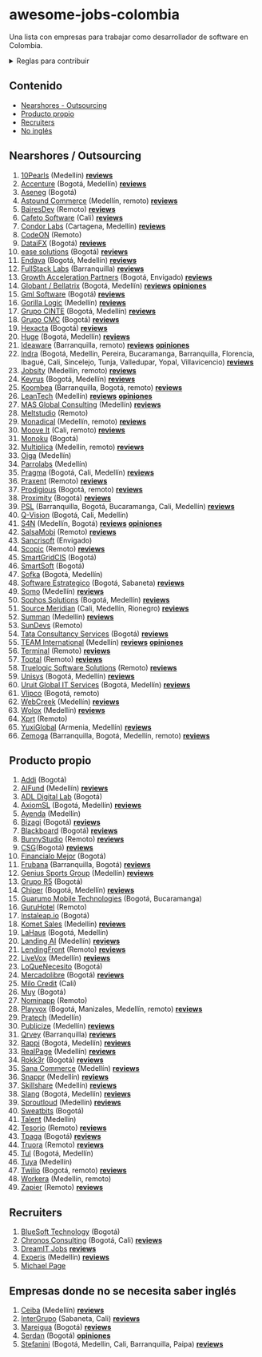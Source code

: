 # awesome-jobs-colombia

Una lista con empresas para trabajar como desarrollador de software en Colombia.

<details>
  <summary>Reglas para contribuir</summary>
  
  ## Reglas 
  1. Si la empresa desarrolla principalmente para otras compañías, se debe colocar en categoría "Nearshore" (nearshore para esta lista se puede tomar como sinónimo de "outsourcing" o "agencia")
  2. Sólo agregar empresas con página de Careers o en su defecto con vacantes posteadas regularmente por LinkedIn. Esto se hace con el fin de mantener en este listado empresas que esten contratando regularmente, así se mantendrá vigente por más tiempo y es más útil para los devs que la visiten.
 3. Los PRs se pueden realizar por medio de "patches" o creando nuevas ramas y haciendo merge request.
 4. Si se tienen dudas respecto a algo por agregar/modificar se puede crear un issue. O hacer directamente el cambio + PR; dentro del PR se discutirá la duda. 
     
</details>

## Contenido

- [Nearshores - Outsourcing](#nearshores)
- [Producto propio](#producto-propio)
- [Recruiters](#recruiters)
- [No inglés](#empresas-donde-no-se-necesita-saber-inglés)

## Nearshores / Outsourcing

1. [10Pearls](https://10pearls.com/join-our-team/) (Medellín)
   [**reviews**](https://www.glassdoor.com/Reviews/10pearls-Reviews-E750856.htm)
1. [Accenture](https://www.accenture.com/co-es/careers/jobsearch?jk=&sb=1)
   (Bogotá, Medellín)
   [**reviews**](https://www.glassdoor.com/Reviews/Accenture-Reviews-E4138.htm)
1. [Aseneg](https://www.aseneg.com/ofertas-laborales/) (Bogotá)
1. [Astound Commerce](https://careers.astoundcommerce.com/vacancies/) (Medellín,
   remoto)
   [**reviews**](https://www.glassdoor.com/Reviews/Astound-Commerce-Reviews-E984959.htm)
1. [BairesDev](https://www.bairesdev.com/careers/) (Remoto)
   [**reviews**](https://www.glassdoor.com/Reviews/BairesDev-Reviews-E864485.htm)
1. [Cafeto Software](https://www.linkedin.com/company/cafeto-software/jobs/)
   (Cali)
   [**reviews**](https://www.glassdoor.com/Reviews/Cafeto-Software-SAS-Reviews-E827769.htm)
1. [Condor Labs](https://condorlabs.io/hiring) (Cartagena, Medellín)
   [**reviews**](https://www.glassdoor.com/Reviews/Condor-Labs-Reviews-E3066358.htm)
1. [CodeON](https://codeon.rocks/careers) (Remoto)
1. [DataiFX](https://www.linkedin.com/company/dataifx/jobs/) (Bogotá)
   [**reviews**](https://www.glassdoor.com/Reviews/DataiFX-Reviews-E2900875.htm)
1. [ease solutions](https://www.easesolutions.com/career/) (Bogotá)
   [**reviews**](https://www.glassdoor.com/Overview/Working-at-ease-solutions-Consulting-EI_IE2894352.11,36.htm)
1. [Endava](https://endava.taleo.net/careersection/2/jobsearch.ftl?location1=236105011023&jobfield1=-1)
   (Bogotá, Medellín)
   [**reviews**](https://www.glassdoor.com/Reviews/Endava-Reviews-E233751.htm)
1. [FullStack Labs](https://apply.workable.com/fullstack-labs/) (Barranquilla)
   [**reviews**](https://www.glassdoor.com/Reviews/Fullstack-Labs-Reviews-E1296491.htm)
1. [Growth Acceleration Partners](https://www.growthaccelerationpartners.com/careers/job-listings/)
   (Bogotá, Envigado)
   [**reviews**](https://www.glassdoor.com/Reviews/Growth-Acceleration-Partners-Reviews-E1197144.htm)
1. [Globant / Bellatrix](https://www.globant.com/careers) (Bogotá, Medellín)
   [**reviews**](https://www.glassdoor.com/Reviews/Globant-Reviews-E150678.htm) [**opiniones**](https://github.com/suarezafelipe/awesome-jobs-colombia/wiki/Globant)
1. [Gml Software](https://www.gmlsoftware.com/trabaje-nostros/) (Bogotá) [**reviews**](https://www.glassdoor.com/Reviews/GML-Software-Reviews-E2906216.htm)
1. [Gorilla Logic](https://gorillalogic.secure.force.com/Careers) (Medellín) [**reviews**](https://www.glassdoor.com/Reviews/Gorilla-Logic-Reviews-E484381.htm)
1. [Grupo CINTE](https://grupocinte.com/vacantes/) (Bogotá, Medellín) [**reviews**](https://www.glassdoor.com/Reviews/CINTE-Group-Reviews-E811244.htm)
1. [Grupo CMC](https://www.grupocmc.co/trabaja-con-nosotros/) (Bogotá) [**reviews**](https://www.glassdoor.com/Reviews/Grupo-CMC-Reviews-E822259.htm)
1. [Hexacta](https://careers.hexacta.com/busquedas/) (Bogotá) [**reviews**](https://www.glassdoor.com/Reviews/Hexacta-Reviews-E329105.htm)
1. [Huge](https://www.hugeinc.com/careers/jobs) (Bogotá, Medellín) [**reviews**](https://www.glassdoor.com/Reviews/Huge-Reviews-E139928.htm)
1. [Ideaware](https://ideaware.co/careers/) (Barranquilla, remoto) [**reviews**](https://www.glassdoor.com/Reviews/Ideaware-Reviews-E2356847.htm)
   [**opiniones**](https://github.com/suarezafelipe/awesome-jobs-colombia/wiki/Ideaware)
1. [Indra](https://www.indracompany.com/es/trabajar-indra-2) (Bogotá, Medellín,
   Pereira, Bucaramanga, Barranquilla, Florencia, Ibagué, Cali, Sincelejo,
   Tunja, Valledupar, Yopal, Villavicencio) [**reviews**](https://www.glassdoor.com/Reviews/Indra-Reviews-E9757.htm)
1. [Jobsity](https://www.jobsity.com/careers) (Medellín, remoto) [**reviews**](https://www.glassdoor.com/Reviews/Jobsity-Reviews-E806603.htm)
1. [Keyrus](https://www.keyrus.com/en/job-offers-and-internships/) (Bogotá,
   Medellín) [**reviews**](https://www.glassdoor.com/Reviews/Keyrus-Reviews-E158808.htm)
1. [Koombea](https://www.koombea.com/careers/#positions-list)
   (Barranquilla, Bogotá, remoto) [**reviews**](https://www.glassdoor.com/Reviews/Koombea-Reviews-E405426.htm)
1. [LeanTech](https://lssdevelopment.typeform.com/to/Gea9dt) (Medellín)
   [**reviews**](https://www.glassdoor.com/Reviews/Lean-Tech-IO-Reviews-E3683449.htm) [**opiniones**](https://github.com/suarezafelipe/awesome-jobs-colombia/wiki/Lean-Teach)
1. [MAS Global Consulting](https://masglobalconsulting.applytojob.com/) (Medellín) [**reviews**](https://www.glassdoor.com/Reviews/MAS-Global-Consulting-Reviews-E1346822.htm)
1. [Meltstudio](https://www.meltstudio.co/jobs) (Remoto)
1. [Monadical](https://nick764452.typeform.com/to/foY2K2) (Medellín, remoto) [**reviews**](https://www.glassdoor.com/Reviews/Monadical-Reviews-E2259350.htm)
1. [Moove It](https://moove-it.com/careers) (Cali, remoto) [**reviews**](https://www.glassdoor.com/Reviews/Moove-it-Reviews-E1372903.htm)
1. [Monoku](https://monoku.recruiterbox.com/) (Bogotá)
1. [Multiplica](https://www.multiplica.com/trabaja-con-nosotros/)
   (Medellín, remoto) [**reviews**](https://www.glassdoor.com/Reviews/Multiplica-Reviews-E656036.htm)
1. [Oiga](https://oiga.com/careers) (Medellín)
1. [Parrolabs](https://www.parrolabs.com/careers/) (Medellín)
1. [Pragma](https://www.pragma.com.co/trabaja-con-nosotros) (Bogotá, Cali,
   Medellín) [**reviews**](https://www.glassdoor.com/Reviews/Pragma-Reviews-E1361003.htm)
1. [Praxent](https://praxent.com/careers) (Remoto) [**reviews**](https://www.glassdoor.com/Reviews/Praxent-Reviews-E909308.htm)
1. [Prodigious](https://by.prodigious.com/careers/open-positions) (Bogotá, remoto) [**reviews**](https://www.glassdoor.com/Reviews/Prodigious-Reviews-E947431.htm)
1. [Proximity](https://www.proximity.com.co/equipo-unete) (Bogotá) [**reviews**](https://www.glassdoor.com/Reviews/Proximity-Reviews-E27435.htm)
1. [PSL](https://www.pslcorp.com/careers/) (Barranquilla, Bogotá, Bucaramanga,
   Cali, Medellín) [**reviews**](https://www.glassdoor.com/Reviews/PSL-Colombia-Reviews-E767260.htm)
1. [Q-Vision](https://qvisiontechnologies.com/unete/) (Bogotá, Cali, Medellín)
1. [S4N](https://jobs.lever.co/s4n) (Medellín, Bogotá) [**reviews**](https://www.glassdoor.com/Reviews/S4N-Reviews-E712963.htm) [**opiniones**](https://github.com/suarezafelipe/awesome-jobs-colombia/wiki/S4N)
1. [SalsaMobi](https://salsamobi.com/careers/) (Remoto) [**reviews**](https://www.glassdoor.com/Reviews/SalsaMobi-Reviews-E1044322.htm)
1. [Sancrisoft](https://www.sancrisoft.com/careers) (Envigado)
1. [Scopic](https://scopicsoftware.com/careers/) (Remoto) [**reviews**](https://www.glassdoor.com/Reviews/Scopic-Software-Reviews-E1040470.htm)
1. [SmartGridCIS](http://smartgridcis.com/about/careers/) (Bogotá)
1. [SmartSoft](https://www.linkedin.com/company/smartsoft-colombia/jobs/)
   (Bogotá)
1. [Sofka](https://www.sofka.com.co/es/careers/) (Bogotá,
   Medellín)
1. [Software Estrategico](https://softwareestrategico.com/sefeliz/#trabaja_con_nosotros)
   (Bogotá, Sabaneta) [**reviews**](https://www.glassdoor.com/Reviews/Software-Estrat%C3%A9gico-Reviews-E2319248.htm)
1. [Somo](https://www.somoglobal.com/jobs/open) (Medellín) [**reviews**](https://www.glassdoor.com/Reviews/Somo-Reviews-E576623.htm)
1. [Sophos Solutions](https://sophossolutions.com/trabaja-con-nosotros/)
   (Bogotá, Medellín) [**reviews**](https://www.glassdoor.com/Reviews/Sophos-Solutions-Reviews-E3704365.htm)
1. [Source Meridian](https://www.sourcemeridian.com/work-with-us-2/) (Cali, Medellín,
   Rionegro) [**reviews**](https://www.glassdoor.com/Reviews/Source-Meridian-Reviews-E3219793.htm)
1. [Summan](https://www.summan.com/trabaja-con-nosotros/) (Medellín) [**reviews**](https://www.glassdoor.com/Reviews/Summan-Reviews-E3695946.htm)
1. [SunDevs](https://www.sundevs.com/careers) (Remoto)
1. [Tata Consultancy Services](https://ibegin.tcs.com/iBegin/jobs/search) (Bogotá) [**reviews**](https://www.glassdoor.com/Reviews/Tata-Consultancy-Services-Reviews-E13461.htm)
1. [TEAM International](https://www.teaminternational.com/careers/) (Medellín) [**reviews**](https://www.glassdoor.com/Reviews/Team-International-Reviews-E610892.htm) [**opiniones**](https://github.com/suarezafelipe/awesome-jobs-colombia/wiki/Team-International)
1. [Terminal](https://terminal.io/openings?location=remote-colombia) (Remoto) [**reviews**](https://www.glassdoor.com/Reviews/Terminal-Reviews-E1591782.htm)
1. [Toptal](https://www.toptal.com/careers#positions) (Remoto) [**reviews**](https://www.glassdoor.com/Reviews/Toptal-Reviews-E882070.htm)
1. [Truelogic Software Solutions](https://boards.greenhouse.io/truelogic) (Remoto) [**reviews**](https://www.glassdoor.com/Reviews/Truelogic-Software-Solutions-Reviews-E1360977.htm)
1. [Unisys](https://unisys.wd5.myworkdayjobs.com/External/2/refreshFacet/318c8bb6f553100021d223d9780d30be)
   (Bogotá, Medellín) [**reviews**](https://www.glassdoor.com/Reviews/Unisys-Reviews-E692.htm)
1. [Uruit Global IT Services](https://uruit.com/careers) (Bogotá, Medellín) [**reviews**](https://www.glassdoor.com/Reviews/Uruit-Global-IT-Services-Reviews-E951407.htm)
1. [Vlipco](https://www.vlipco.com/careers) (Bogotá, remoto)
1. [WebCreek](https://webcreek.com/en/careers/) (Medellín) [**reviews**](https://www.glassdoor.com/Reviews/Webcreek-Reviews-E1598163.htm)
1. [Wolox](https://wolox.recruitee.com/) (Medellín) [**reviews**](https://www.glassdoor.com/Reviews/Wolox-Reviews-E923267.htm)
1. [Xprt](https://www.xprt.io/careers) (Remoto)
1. [YuxiGlobal](https://www.yuxiglobal.com/careers) (Armenia, Medellín) [**reviews**](https://www.glassdoor.com/Reviews/Yuxi-Global-Reviews-E2116706.htm)
1. [Zemoga](https://www.zemoga.com/jobs) (Barranquilla, Bogotá, Medellín,
   remoto) [**reviews**](https://www.glassdoor.com/Reviews/Zemoga-Reviews-E487302.htm)

## Producto propio

1. [Addi](https://jobs.lever.co/addi) (Bogotá)
1. [AIFund](https://aifund.ai/careers/) (Medellín) [**reviews**](https://www.glassdoor.com/Reviews/AI-Fund-Reviews-E2857325.htm)
1. [ADL Digital Lab](https://www.linkedin.com/company/adldigitallab/)
   (Bogotá)
1. [AxiomSL](https://apply.workable.com/axiomsl/) (Bogotá, Medellín) [**reviews**](https://www.glassdoor.com/Reviews/Axiom-Software-Laboratories-Reviews-E442585.htm)
1. [Ayenda](https://docs.google.com/document/d/1MVGBaQpBptSI8dTQecPg9qS1z8bLMzWAfMerz4ViTf0/edit) (Medellín)
1. [Bizagi](https://apply.workable.com/bizagi/) (Bogotá) [**reviews**](https://www.glassdoor.com/Reviews/Bizagi-Reviews-E502561.htm)
1. [Blackboard](https://careers.blackboard.com/careers) (Bogotá) [**reviews**](https://www.glassdoor.com/Reviews/Blackboard-Reviews-E11113.htm)
1. [BunnyStudio](https://weare.bunnystudio.com/careers/) (Remoto) [**reviews**](https://www.glassdoor.com/Reviews/Bunny-Studio-Reviews-E2135659.htm)
1. [CSG](https://careers.csgi.com/search-results?qcountry=Colombia)(Bogotá) [**reviews**](https://www.glassdoor.com/Reviews/CSG-Reviews-E6106.htm)
1. [Financialo Mejor](https://www.linkedin.com/company/financialo-mejor/jobs/)
   (Bogotá)
1. [Frubana](https://jobs.lever.co/frubana?) (Barranquilla, Bogotá) [**reviews**](https://www.glassdoor.com/Reviews/Frubana-Reviews-E2462202.htm)
1. [Genius Sports Group](https://boards.greenhouse.io/geniussports) (Medellín) [**reviews**](https://www.glassdoor.com/Reviews/Genius-Sports-Group-Reviews-E769838.htm)
1. [Grupo R5](https://www.grupor5.com/nosotros) (Bogotá)
1. [Chiper](https://chiper.bamboohr.com/jobs/) (Bogotá, Medellín) [**reviews**](https://www.glassdoor.com/Reviews/Chiper-Reviews-E3693418.htm)
1. [Guarumo Mobile Technologies](https://www.linkedin.com/company/guarumo/jobs/)
   (Bogotá, Bucaramanga)
1. [GuruHotel](https://guruhotel.com/en/trabaja-con-nosotros/#contact-form)
   (Remoto)
1. [Instaleap.io](https://instaleap.io/careers) (Bogotá)
1. [Komet Sales](https://www.kometsales.com/pages/careers) (Medellín) [**reviews**](https://www.glassdoor.com/Reviews/Komet-Sales-Reviews-E3212905.htm)
1. [LaHaus](https://apply.workable.com/lahaus/) (Bogotá, Medellín)
1. [Landing AI](https://landing.ai/careers/) (Medellín) [**reviews**](https://www.glassdoor.com/Reviews/Landing-AI-Reviews-E2423081.htm)
1. [LendingFront](https://lendingfront.com/contact/) (Remoto) [**reviews**](https://www.glassdoor.com/Reviews/LendingFront-Reviews-E1836642.htm)
1. [LiveVox](https://jobs.jobvite.com/livevox/search?l=CO-MD+-+COL-HQ-Medellin&c=)
   (Medellín) [**reviews**](https://www.glassdoor.com/Reviews/LiveVox-Reviews-E156447.htm)
1. [LoQueNecesito](https://www.linkedin.com/company/loquenecesito-co/jobs/)
   (Bogotá)
1. [Mercadolibre](https://jobs.mercadolibre.com/go/Colombia/7785700/) (Bogotá) [**reviews**](https://www.glassdoor.com/Reviews/Mercado-Libre-Reviews-E42607.htm)
1. [Milo Credit](https://jobs.lever.co/milocredit) (Cali)
1. [Muy](https://home.muy.com.co/trabajaconnosotros) (Bogotá)
1. [Nominapp](https://nominapp.com/vacantes) (Remoto)
1. [Playvox](http://jobs.playvox.com/) (Bogotá, Manizales, Medellín, remoto) [**reviews**](https://www.glassdoor.com/Reviews/Playvox-Reviews-E3719444.htm)
1. [Pratech](https://www.pratechgroup.com/trabaja-en-pratech/) (Medellín)
1. [Publicize](https://publicize.co/careers/) (Medellín) [**reviews**](https://www.glassdoor.com/Reviews/Publicize-Reviews-E1401867.htm)
1. [Qrvey](https://qrvey.com/careers) (Barranquilla) [**reviews**](https://www.glassdoor.com/Reviews/Qrvey-Reviews-E1788288.htm)
1. [Rappi](https://www.rappi.com/jobs/open-positions) (Bogotá, Medellín) [**reviews**](https://www.glassdoor.com/Reviews/Rappi-Reviews-E1275894.htm)
1. [RealPage](https://careers-realpage.icims.com/jobs/search?ss=1&searchRelation=keyword_all&searchCompany=1145)
   (Medellín) [**reviews**](https://www.glassdoor.com/Reviews/RealPage-Reviews-E104221.htm)
1. [Rokk3r](https://apply.workable.com/rokk3r/) (Bogotá) [**reviews**](https://www.glassdoor.com/Reviews/Rokk3r-Reviews-E348643.htm)
1. [Sana Commerce](https://www.sana-commerce.com/jobs/) (Medellín) [**reviews**](https://www.glassdoor.com/Reviews/Sana-Commerce-Reviews-E1309322.htm)
1. [Snappr](https://www.snappr.com/careers) (Medellín) [**reviews**](https://www.glassdoor.com/Reviews/Snappr-Reviews-E1872089.htm)
1. [Skillshare](https://jobs.lever.co/skillshare) (Medellín) [**reviews**](https://www.glassdoor.com/Reviews/Skillshare-Reviews-E823538.htm)
1. [Slang](https://www.linkedin.com/company/slanghq/jobs/) (Bogotá, Medellín) [**reviews**](https://www.glassdoor.com/Reviews/Slang-Reviews-E2113573.htm)
1. [Sproutloud](https://sproutloud.applytojob.com/apply) (Medellín) [**reviews**](https://www.glassdoor.com/Reviews/SproutLoud-Media-Networks-Reviews-E284138.htm)
1. [Sweatbits](https://sweatbits.co/platform/work_with_us) (Bogotá)
1. [Talent](https://www.talent.com/careers) (Medellín)
1. [Tesorio](https://jobs.lever.co/tesorio/) (Remoto) [**reviews**](https://www.glassdoor.com/Overview/Working-at-Tesorio-EI_IE2276169.11,18.htm)
1. [Tpaga](https://www.linkedin.com/company/tpaga/) (Bogotá) [**reviews**](https://www.glassdoor.com/Reviews/Tpaga-Reviews-E2457241.htm)
1. [Truora](https://jobs.lever.co/truora) (Remoto) [**reviews**](https://www.glassdoor.com/Overview/Working-at-Truora-EI_IE3396961.11,17.htm)
1. [Tul](https://blog.tul.com.co/jobs/) (Bogotá, Medellín)
1. [Tuya](https://www.linkedin.com/company/tuya-s-a/) (Medellín)
1. [Twilio](https://www.twilio.com/company/jobs#open-positions) (Bogotá, remoto) [**reviews**](https://www.glassdoor.com/Reviews/Twilio-Reviews-E410790.htm)
1. [Workera](https://workera.ai/careers) (Medellín, remoto)
1. [Zapier](https://zapier.com/jobs/#job-openings) (Remoto) [**reviews**](https://www.glassdoor.com/Reviews/Zapier-Reviews-E1196705.htm)

## Recruiters

1. [BlueSoft Technology](https://www.linkedin.com/company/bluesofttechology/?viewAsMember=true)
   (Bogotá)
1. [Chronos Consulting](https://www.chronosconsulting.com/job-offers/colombia/)
   (Bogotá, Cali) [**reviews**](https://www.glassdoor.com/Reviews/Chronos-Consulting-Reviews-E643850.htm)
1. [DreamIT Jobs](https://dreamitjobs.net/) [**reviews**](https://dreamitjobs.net/jobs/)
1. [Experis](http://www.experis.co/wps/portal/experis/co/inicio) (Medellín) [**reviews**](https://www.glassdoor.com/Reviews/Experis-Reviews-E608019.htm)
1. [Michael Page](https://www.michaelpage.com.co/job-search)

## Empresas donde no se necesita saber inglés

1. [Ceiba](https://www.ceiba.com.co/es/views/vacantes/vacantes.php)
   (Medellín) [**reviews**](https://www.glassdoor.com/Reviews/Ceiba-Software-Reviews-E773472.htm)
1. [InterGrupo](https://intergrupo.com/vacantes/) (Sabaneta, Cali) [**reviews**](https://www.glassdoor.com/Reviews/Intergrupo-Reviews-E389399.htm)
1. [Mareigua](https://www.mareigua.co/es/ofertas-laborales/) (Bogotá) [**reviews**](https://www.glassdoor.com/Reviews/Mareigua-Reviews-E873778.htm)
1. [Serdan](http://ofertaslaborales.serdan.com.co/?O=Index.Ofertas) (Bogotá)
   [**opiniones**](https://github.com/suarezafelipe/awesome-jobs-colombia/wiki/Serdan)
1. [Stefanini](https://jobs.kenoby.com/stefanini-colombia) (Bogotá, Medellin,
   Cali, Barranquilla, Paipa) [**reviews**](https://www.glassdoor.com/Reviews/Stefanini-Reviews-E716148.htm)
